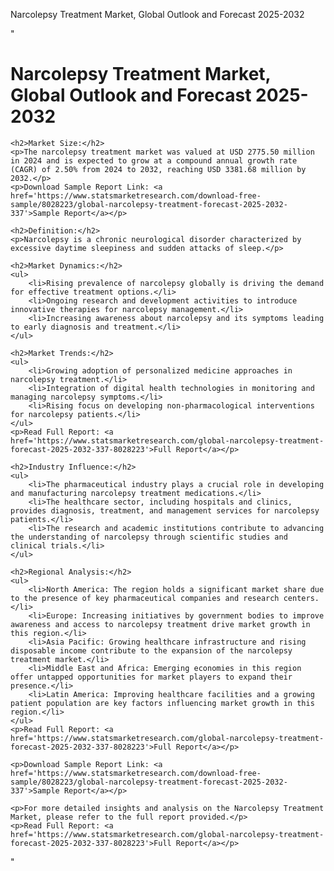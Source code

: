 Narcolepsy Treatment Market, Global Outlook and Forecast 2025-2032

"<!DOCTYPE html>
<html lang=""en"">

<head>
    <meta charset=""UTF-8"">
    <meta http-equiv=""X-UA-Compatible"" content=""IE=edge"">
    <meta name=""viewport"" content=""width=device-width, initial-scale=1.0"">
    <title>Narcolepsy Treatment Market, Global Outlook and Forecast 2025-2032</title>
</head>

<body>
    <h1>Narcolepsy Treatment Market, Global Outlook and Forecast 2025-2032</h1>
    
    <h2>Market Size:</h2>
    <p>The narcolepsy treatment market was valued at USD 2775.50 million in 2024 and is expected to grow at a compound annual growth rate (CAGR) of 2.50% from 2024 to 2032, reaching USD 3381.68 million by 2032.</p>
    <p>Download Sample Report Link: <a href='https://www.statsmarketresearch.com/download-free-sample/8028223/global-narcolepsy-treatment-forecast-2025-2032-337'>Sample Report</a></p>

    <h2>Definition:</h2>
    <p>Narcolepsy is a chronic neurological disorder characterized by excessive daytime sleepiness and sudden attacks of sleep.</p>

    <h2>Market Dynamics:</h2>
    <ul>
        <li>Rising prevalence of narcolepsy globally is driving the demand for effective treatment options.</li>
        <li>Ongoing research and development activities to introduce innovative therapies for narcolepsy management.</li>
        <li>Increasing awareness about narcolepsy and its symptoms leading to early diagnosis and treatment.</li>
    </ul>

    <h2>Market Trends:</h2>
    <ul>
        <li>Growing adoption of personalized medicine approaches in narcolepsy treatment.</li>
        <li>Integration of digital health technologies in monitoring and managing narcolepsy symptoms.</li>
        <li>Rising focus on developing non-pharmacological interventions for narcolepsy patients.</li>
    </ul>
    <p>Read Full Report: <a href='https://www.statsmarketresearch.com/global-narcolepsy-treatment-forecast-2025-2032-337-8028223'>Full Report</a></p>

    <h2>Industry Influence:</h2>
    <ul>
        <li>The pharmaceutical industry plays a crucial role in developing and manufacturing narcolepsy treatment medications.</li>
        <li>The healthcare sector, including hospitals and clinics, provides diagnosis, treatment, and management services for narcolepsy patients.</li>
        <li>The research and academic institutions contribute to advancing the understanding of narcolepsy through scientific studies and clinical trials.</li>
    </ul>
    
    <h2>Regional Analysis:</h2>
    <ul>
        <li>North America: The region holds a significant market share due to the presence of key pharmaceutical companies and research centers.</li>
        <li>Europe: Increasing initiatives by government bodies to improve awareness and access to narcolepsy treatment drive market growth in this region.</li>
        <li>Asia Pacific: Growing healthcare infrastructure and rising disposable income contribute to the expansion of the narcolepsy treatment market.</li>
        <li>Middle East and Africa: Emerging economies in this region offer untapped opportunities for market players to expand their presence.</li>
        <li>Latin America: Improving healthcare facilities and a growing patient population are key factors influencing market growth in this region.</li>
    </ul>
    <p>Read Full Report: <a href='https://www.statsmarketresearch.com/global-narcolepsy-treatment-forecast-2025-2032-337-8028223'>Full Report</a></p>
    
    <p>Download Sample Report Link: <a href='https://www.statsmarketresearch.com/download-free-sample/8028223/global-narcolepsy-treatment-forecast-2025-2032-337'>Sample Report</a></p>

    <p>For more detailed insights and analysis on the Narcolepsy Treatment Market, please refer to the full report provided.</p>
    <p>Read Full Report: <a href='https://www.statsmarketresearch.com/global-narcolepsy-treatment-forecast-2025-2032-337-8028223'>Full Report</a></p>
    
</body>

</html>"
